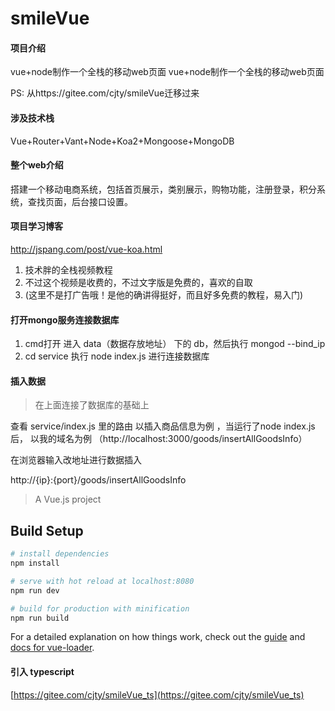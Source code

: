 <!--
 * @Author: shichuyu
 * @Date: 2019-05-05 13:05:57
 * @LastEditors: shichuyu
 * @LastEditTime: 2020-02-24 14:41:34
 * @Description: 
 -->
# smileVue
#### 项目介绍
 vue+node制作一个全栈的移动web页面	 vue+node制作一个全栈的移动web页面

PS: 从https://gitee.com/cjty/smileVue迁移过来
 	 
#### 涉及技术栈

Vue+Router+Vant+Node+Koa2+Mongoose+MongoDB
 	 
#### 整个web介绍

搭建一个移动电商系统，包括首页展示，类别展示，购物功能，注册登录，积分系统，查找页面，后台接口设置。
 	 
#### 项目学习博客

http://jspang.com/post/vue-koa.html
 	 
1. 技术胖的全栈视频教程
2. 不过这个视频是收费的，不过文字版是免费的，喜欢的自取
3. (这里不是打广告哦！是他的确讲得挺好，而且好多免费的教程，易入门)

<!-- 每3秒更新一次 -->
<meta http-equiv="refresh" content="3">

#### 打开mongo服务连接数据库
1. cmd打开 进入 data（数据存放地址） 下的 db，然后执行 mongod --bind_ip <ip>
2. cd service 执行 node index.js 进行连接数据库

#### 插入数据
> 在上面连接了数据库的基础上

查看 service/index.js 里的路由
以插入商品信息为例 ，当运行了node index.js后，
以我的域名为例 （http://localhost:3000/goods/insertAllGoodsInfo）

在浏览器输入改地址进行数据插入

http://{ip}:{port}/goods/insertAllGoodsInfo

> A Vue.js project

## Build Setup

``` bash
# install dependencies
npm install

# serve with hot reload at localhost:8080
npm run dev

# build for production with minification
npm run build
```

For a detailed explanation on how things work, check out the [guide](http://vuejs-templates.github.io/webpack/) and [docs for vue-loader](http://vuejs.github.io/vue-loader).

#### 引入 typescript
[https://gitee.com/cjty/smileVue_ts](https://gitee.com/cjty/smileVue_ts)
